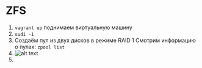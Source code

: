 # ZFS
1. ``` vagrant up ```  поднимаем виртуальную машину
2. ``` sudi -i ```
3. Создаём пул из двух дисков в режиме RAID 1   Смотрим информацию о пулах: ``` zpool list ```
4. ![alt text](./hwpic/1.png)
5. 
